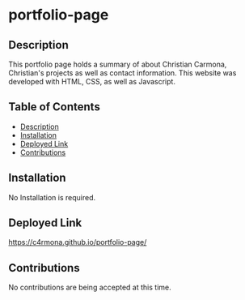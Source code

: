 # portfolio-page

## Description
This portfolio page holds a summary of about Christian Carmona, Christian's projects as well as contact information. This website was developed with HTML, CSS, as well as Javascript.


## Table of Contents
- [Description](#Description)
- [Installation](#Installation)
- [Deployed Link](#Deployed-Link)
- [Contributions](#Contributions)


## Installation
No Installation is required.

## Deployed Link
https://c4rmona.github.io/portfolio-page/

## Contributions
No contributions are being accepted at this time.

